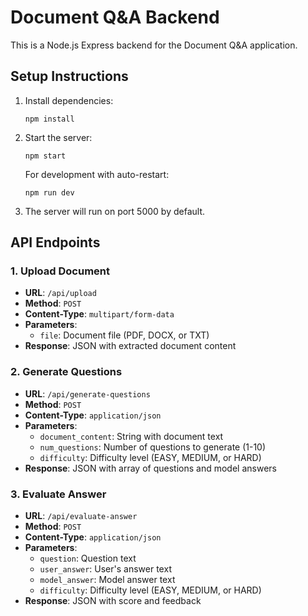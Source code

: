
# Document Q&A Backend

This is a Node.js Express backend for the Document Q&A application.

## Setup Instructions

1. Install dependencies:
   ```
   npm install
   ```

2. Start the server:
   ```
   npm start
   ```
   
   For development with auto-restart:
   ```
   npm run dev
   ```

3. The server will run on port 5000 by default.

## API Endpoints

### 1. Upload Document
- **URL**: `/api/upload`
- **Method**: `POST`
- **Content-Type**: `multipart/form-data`
- **Parameters**:
  - `file`: Document file (PDF, DOCX, or TXT)
- **Response**: JSON with extracted document content

### 2. Generate Questions
- **URL**: `/api/generate-questions`
- **Method**: `POST`
- **Content-Type**: `application/json`
- **Parameters**:
  - `document_content`: String with document text
  - `num_questions`: Number of questions to generate (1-10)
  - `difficulty`: Difficulty level (EASY, MEDIUM, or HARD)
- **Response**: JSON with array of questions and model answers

### 3. Evaluate Answer
- **URL**: `/api/evaluate-answer`
- **Method**: `POST`
- **Content-Type**: `application/json`
- **Parameters**:
  - `question`: Question text
  - `user_answer`: User's answer text
  - `model_answer`: Model answer text
  - `difficulty`: Difficulty level (EASY, MEDIUM, or HARD)
- **Response**: JSON with score and feedback
